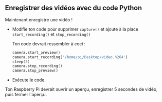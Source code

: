 ## Enregistrer des vidéos avec du code Python

Maintenant enregistre une vidéo !

- Modifie ton code pour supprimer `capture()` et ajoute à la place `start_recording()` et `stop_recording()`

    Ton code devrait ressembler à ceci :

    ```python
    camera.start_preview()
    camera.start_recording('/home/pi/Desktop/video.h264')
    sleep(5)
    camera.stop_recording()
    camera.stop_preview()
    ```

- Exécute le code.

Ton Raspberry Pi devrait ouvrir un aperçu, enregistrer 5 secondes de vidéo, puis fermer l'aperçu.

